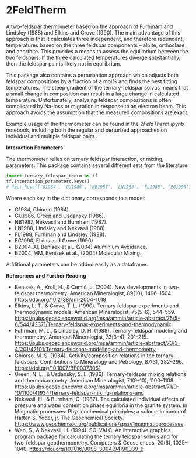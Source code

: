 # 2FeldTherm
A two-feldspar thermometer based on the approach of Furhmam and Lindsley (1988) and Elkins and Grove (1990).
The main advantage of this approach is that it calculates three independent, and therefore redundant, temperatures based on the three feldspar components – albite, orthoclase and anorthite. This provides a means to assess the equilibrium between the two feldspars. If the three calculated temperatures diverge substantially, then the feldspar pair is likely not in equilibrium.

This package also contains a perturbation approach which adjusts both feldspar compositions by a fraction of a mol% and finds the best fitting temperatures. The steep gradient of the ternary-feldspar solvus means that a small change in composition can result in a large change in calculated temperature. Unfortunately, analysing feldspar compositions is often complicated by Na-loss or migration in response to an electron beam. This approach avoids the assumption that the measured compositions are exact. 

Example usage of the thermometer can be found in the *2FeldTherm.ipynb* notebook, including both the regular and perturbed approaches on individual and multiple feldspar pairs.

**Interaction Parameters**

The thermometer relies on ternary feldspar interaction, or mixing, parameters. This package contains several different sets from the literature:

```python
import ternary_feldspar_therm as tf
tf.interaction_parameters.keys()
# dict_keys(['G1984', 'GU1986', 'NB1987', 'LN1988', 'FL1988', 'EG1990', 'B2004_Al', 'B2004_MM'])
```

Where each key in the dictionary corresponds to a model:

* G1984, Ghiorso (1984).
* GU1986, Green and Usdansky (1986).
* NB1987, Nekvasil and Burnham (1987).
* LN1988, Lindsley and Nekvasil (1988).
* FL1988, Furhman and Lindsley (1988).
* EG1990, Elkins and Grove (1990).
* B2004_Al, Benisek et al,. (2004) Aluminium Avoidance.
* B2004_MM, Benisek et al., (2004) Molecular Mixing.

Additional parameters can be added easily as a dataframe.

**References and Further Reading**

* Benisek, A., Kroll, H., & Cemič, L. (2004). New developments in two-feldspar thermometry. American Mineralogist, 89(10), 1496–1504. https://doi.org/10.2138/am-2004-1018
* Elkins, L. T., & Grove, T. L. (1990). Ternary feldspar experiments and thermodynamic models. American Mineralogist, 75(5–6), 544–559. https://pubs.geoscienceworld.org/msa/ammin/article-abstract/75/5-6/544/42371/Ternary-feldspar-experiments-and-thermodynamic
* Fuhrman, M. L., & Lindsley, D. H. (1988). Ternary-feldspar modeling and thermometry. American Mineralogist, 73(3–4), 201–215. https://pubs.geoscienceworld.org/msa/ammin/article-abstract/73/3-4/201/42101/Ternary-feldspar-modeling-and-thermometry
* Ghiorso, M. S. (1984). Activity/composition relations in the ternary feldspars. Contributions to Mineralogy and Petrology, 87(3), 282–296. https://doi.org/10.1007/BF00373061
* Green, N. L., & Usdansky, S. I. (1986). Ternary-feldspar mixing relations and thermobarometry. American Mineralogist, 71(9–10), 1100–1108. https://pubs.geoscienceworld.org/msa/ammin/article-abstract/71/9-10/1100/41934/Ternary-feldspar-mixing-relations-and
* Nekvasil, H., & Burnham, C. (1987). The calculated individual effects of pressure and water content on phase equilibria in the granite system. In Magmatic processes: Physicochemical principles; a volume in honor of Hatten S. Yoder, jr. The Geochemical Society. https://www.geochemsoc.org/publications/sps/v1magmaticprocesses
* Wen, S., & Nekvasil, H. (1994). SOLVALC: An interactive graphics program package for calculating the ternary feldspar solvus and for two-feldspar geothermometry. Computers & Geosciences, 20(6), 1025–1040. https://doi.org/10.1016/0098-3004(94)90039-6
